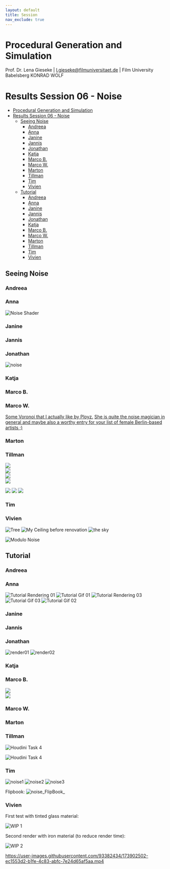 ```yaml
---
layout: default
title: Session
nav_exclude: true
---
```


# Procedural Generation and Simulation

Prof. Dr. Lena Gieseke \| l.gieseke@filmuniversitaet.de \| Film University Babelsberg KONRAD WOLF


# Results Session 06 - Noise

* [Procedural Generation and Simulation](#procedural-generation-and-simulation)
* [Results Session 06 - Noise](#results-session-06---noise)
    * [Seeing Noise](#seeing-noise)
        * [Andreea](#andreea)
        * [Anna](#anna)
        * [Janine](#janine)
        * [Jannis](#jannis)
        * [Jonathan](#jonathan)
        * [Katja](#katja)
        * [Marco B.](#marco-b)
        * [Marco W.](#marco-w)
        * [Marton](#marton)
        * [Tillman](#tillman)
        * [Tim](#tim)
        * [Vivien](#vivien)
    * [Tutorial](#tutorial)
        * [Andreea](#andreea-1)
        * [Anna](#anna-1)
        * [Janine](#janine-1)
        * [Jannis](#jannis-1)
        * [Jonathan](#jonathan-1)
        * [Katja](#katja-1)
        * [Marco B.](#marco-b-1)
        * [Marco W.](#marco-w-1)
        * [Marton](#marton-1)
        * [Tillman](#tillman-1)
        * [Tim](#tim-1)
        * [Vivien](#vivien-1)

## Seeing Noise

### Andreea
### Anna

![Noise Shader](img/results/brauwers/06/NoiseShader.png)

### Janine
### Jannis
### Jonathan
![noise](./img/FVoVOWOXsAAEw9U.jpg)
### Katja
### Marco B.
### Marco W.

[Some Voronoi that I actually like by Ployz.](https://www.behance.net/gallery/114208311/Voronoi-Syndrome/modules/652627945)
[She is quite the noise magician in general and maybe also a worthy entry for your list of female Berlin-based artists ;)](https://www.behance.net/gallery/105952077/Terra-Incognita/modules/608205499)


### Marton
### Tillman

![](img/results/schaeuble/06/media/img_0.png)        
![](img/results/schaeuble/06/media/pgsnoise1.png)    
![](img/results/schaeuble/06/media/pgsnoise2.png)    
![](img/results/schaeuble/06/media/pgsnoise3.png)    

![](img/results/schaeuble/06/media/style1.png)
![](img/results/schaeuble/06/media/style2.png)
![](img/results/schaeuble/06/media/style3.png)

### Tim
### Vivien

![Tree](img/results/schreiber/06/imgs/noise_tree.jpg)
![My Ceiling before renovation](img/results/schreiber/06/imgs/noise_myceiling.jpg)
![the sky](img/results/schreiber/06/imgs/noise_sky.jpg)

![Modulo Noise](https://external-content.duckduckgo.com/iu/?u=https%3A%2F%2Fi.ytimg.com%2Fvi%2FeMfkA9I08rA%2Fmaxresdefault.jpg&f=1&nofb=1)



## Tutorial

### Andreea
### Anna

![Tutorial Rendering 01](img/results/brauwers/06/pgs_ss21_tutorial_04_01.png) 
![Tutorial Gif 01](img/results/brauwers/06/pgs_ss21_tutorial_04_01.gif)
![Tutorial Rendering 03](img/results/brauwers/06/pgs_ss21_tutorial_04_03.png) 
![Tutorial Gif 03](img/results/brauwers/06/pgs_ss21_tutorial_04_03.gif)
![Tutorial Gif 02](img/results/brauwers/06/pgs_ss21_tutorial_04_02.gif)


### Janine
### Jannis
### Jonathan

![render01](./img/pgs_ss22_tutorial_03_ho_reduced.gif)
![render02](./img/pgs_ss22_tutorial_03_ho.png)

### Katja
### Marco B.

![](img/results/braune/06/img/Session06_img.png)  
![](img/results/braune/06/img/Session06_video.gif)

### Marco W.
### Marton
### Tillman

![Houdini Task 4](img/results/schaeuble/06/media/pgs_ss22_tutorial_03_schaeuble.png)       
        
![Houdini Task 4](img/results/schaeuble/06/media/pgs_ss22_tutorial_03_schaeuble.gif)

### Tim

![noise1](img/results/rumpf/06/img/noise1.png)
![noise2](img/results/rumpf/06/img/noise2.png)
![noise3](img/results/rumpf/06/img/noise3.png)

Flipbook:
![noise_FlipBook_](img/results/rumpf/06/img/pgs_ss21_tutorial_04_01.gif)

### Vivien

First test with tinted glass material:

![WIP 1](img/results/schreiber/06/imgs/tintedglass.png)

Second render with iron material (to reduce render time):

![WIP 2](img/results/schreiber/06/imgs/iron2.png)

https://user-images.githubusercontent.com/93382434/173902502-ec1553d2-b1fe-4c83-abfc-7e24d65af5aa.mp4


